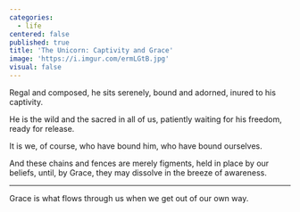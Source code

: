 ```yaml
---
categories:
  - life
centered: false
published: true
title: 'The Unicorn: Captivity and Grace'
image: 'https://i.imgur.com/ermLGtB.jpg'
visual: false
---
```


Regal and composed,
he sits serenely,
bound and adorned,
inured to his captivity.

He is the wild 
and the sacred
in all of us,
patiently waiting 
for his freedom,
ready for release.

It is we, of course,
who have bound him,
who have bound ourselves.

And these chains and fences
are merely figments,
held in place by our beliefs,
until, by Grace,
they may dissolve 
in the breeze of awareness.

---

Grace
is what flows through us
when we get out of our own way.
